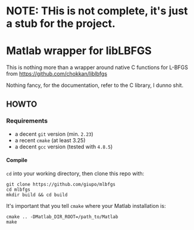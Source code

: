 # NOTE: THis is not complete, it's just a stub for the project.

# Matlab wrapper for libLBFGS

This is nothing more than a wrapper around native C functions for L-BFGS from https://github.com/chokkan/liblbfgs

Nothing fancy, for the documentation, refer to the C library, I dunno shit.

## HOWTO

### Requirements
 - a decent `git` version (min. `2.23`)
 - a recent `cmake` (at least 3.25)
 - a decent `gcc` version (tested with `4.8.5`)

#### Compile
`cd` into your working directory, then clone this repo with:

```
git clone https://github.com/giupo/mlbfgs
cd mlbfgs
mkdir build && cd build
```

It's important that you tell `cmake` where your Matlab installation is:

```
cmake .. -DMatlab_DIR_ROOT=/path_to/Matlab
make
```

